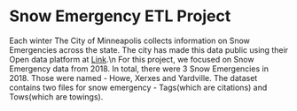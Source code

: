# Snow Emergency ETL Project
Each winter The City of Minneapolis collects information on Snow Emergencies across the state. The city has made this data public using their Open data platform at [Link](http://opendata.minneapolismn.gov/datasets?t=Snow%20Emergency).\n
For this project, we focused on Snow Emergency data from 2018. 
In total, there were 3 Snow Emergencies in 2018. Those were named - Howe, Xerxes and Yardville.
The dataset contains two files for snow emergency - Tags(which are citations) and Tows(which are towings).

